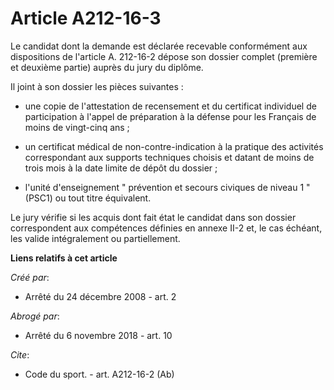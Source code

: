 # Article A212-16-3

Le candidat dont la demande est déclarée recevable conformément aux dispositions de l'article A. 212-16-2 dépose son dossier
complet (première et deuxième partie) auprès du jury du diplôme. 

Il joint à son dossier les pièces suivantes :

- une copie de l'attestation de recensement et du certificat individuel de participation à l'appel de préparation à la
défense pour les Français de moins de vingt-cinq ans ;

- un certificat médical de non-contre-indication à la pratique des activités correspondant aux supports techniques choisis et
datant de moins de trois mois à la date limite de dépôt du dossier ;

- l'unité d'enseignement " prévention et secours civiques de niveau 1 " (PSC1) ou tout titre équivalent. 

Le jury vérifie si les acquis dont fait état le candidat dans son dossier correspondent aux compétences définies en annexe
II-2 et, le cas échéant, les valide intégralement ou partiellement.

**Liens relatifs à cet article**

_Créé par_:

  - Arrêté du 24 décembre 2008 - art. 2

_Abrogé par_:

  - Arrêté du 6 novembre 2018 - art. 10

_Cite_:

  - Code du sport. - art. A212-16-2 (Ab)
